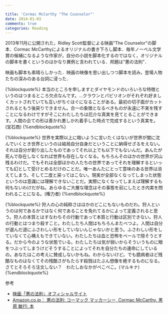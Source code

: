```yaml
---

title: 'Cormac McCarthy "The Counselor"'
date: 2014-01-03
comments: true
categories: Reading
---
```


2013年11月に公開された，Ridley Scott監督による映画"The Counselor"の脚本．Cormac McCarthyによるオリジナルの書き下ろし脚本．毎年ノーベル文学賞の候補になるような作家が，自分の小説を脚本化するのではなく，オリジナルの脚本を書くというのはかなり異例と言われている．邦題は"悪の法則"．

映画も脚本も素晴らしかった．映画の映像を思い出しつつ脚本を読み，登場人物たちの深みのある台詞に浸った．

{%blockquote%}
本当のところを申しますとダイヤモンドのいろいろな特徴というのはつまるところ欠点なんです。...クラウンとパビリオンがそれぞれ好ましくカットされていても互いがちぐはぐになることがある。最初の切子面がカットされるともう後戻りできません。合一の象徴となるべきものが永遠に不実を残すことになるわけですがそこにわたしたちは厄介な真実を見てとることができます。人間の企ての形は善かれ悪しかれ着手した時点で完成するという真実を。(宝石商)
{%endblockquote%}

{%blockquote%}
世界を実際以上に暗いように言いたくはないが世界が闇に沈んでいくとき世界というのは結局自分自身だということに納得せざるをえない。それは自分が創り出したものであってそれ以上でも以下でもないんだ。あんたが死んで存在しなくなれば世界も存在しなくなる。もちろんそのほかの世界が沢山残るわけだ。でもそれは全部ほかの人たちの世界であってそれを理解するといっても幻として受けとめるだけのことだ。唯一あんたにとって意味のある世界は消えてしまう。そして二度と戻ってはこない。現実が全部なくなってしまった状態というのは意識には理解できないことだ。実際になくなってしまえば理解するも何もないわけだがね。あらゆるご大層な理念はその事態を前にしたとき内実を問われることになる。(権力者)
{%endblockquote%}

{%blockquote%}
狩人の心の純粋さはほかのどこにもないものだわ。狩人というのは何であるかではなく何であることを免れてるかによって定義されると思う。狩人の本質とはすなわちその行動であって本質と行動は区別できない。狩人の行動とはつまり殺すこと。わたしたち人間はもちろんまたべつよ。人間は自分が選んだ道にふさわしい形をしていないんじゃないかと思う。ふさわしい形をしていなくて心構えもできていない。わたしたちは血と恐怖をベールで隠そうとする。だから今のような状態でいる。わたしたちは気が弱いからそういうものに眼をつぶってしまうけどそうすることによってそれを自分たちの運命にしているの。あなたはこの考えに賛成しないかもね。わからないけど。でも臆病者ほど残酷なものはなくてその残酷さがもたらす殺戮はたぶん想像を絶するものになる。さてとそろそろ注文しない？　わたしおなかがぺこぺこ。(マルキナ)
{%endblockquote%}


参考

- [映画「悪の法則」オフィシャルサイト](http://www.foxmovies.jp/akuno-housoku/)
- [Amazon.co.jp： 悪の法則: コーマック マッカーシー, Cormac McCarthy, 黒原 敏行: 本](http://www.amazon.co.jp/%E6%82%AA%E3%81%AE%E6%B3%95%E5%89%87-%E3%82%B3%E3%83%BC%E3%83%9E%E3%83%83%E3%82%AF-%E3%83%9E%E3%83%83%E3%82%AB%E3%83%BC%E3%82%B7%E3%83%BC/dp/4152094079)


